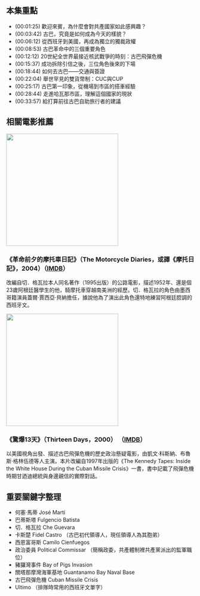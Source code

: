 ---
---


## 本集重點

* (00:01:25) 歡迎來賓，為什麼會對共產國家如此感興趣？
* (00:03:42) 古巴，究竟是如何成為今天的樣貌？
* (00:06:12) 從西班牙到美國，再成為獨立的獨裁政權
* (00:08:53) 古巴革命中的三個重要角色
* (00:12:12) 20世紀全世界最接近核武戰爭的時刻：古巴飛彈危機
* (00:15:37) 成功拆除引信之後，三位角色後來的下場
* (00:18:44) 如何去古巴——交通與簽證
* (00:22:04) 舉世罕見的雙貨幣制：CUC與CUP
* (00:25:17) 古巴第一印象，從機場到市區的搭車經驗
* (00:28:44) 走進哈瓦那市區，理解這個國家的現狀
* (00:33:57) 給打算前往古巴自助旅行者的建議

## 相關電影推薦

<img src="https://m.media-amazon.com/images/M/MV5BOTNmZTgyMzAtMTUwZC00NjAwLTk4MjktODllYTY5YTUwN2YwXkEyXkFqcGdeQXVyMTQxNzMzNDI@._V1_.jpg" style="width: 300px">

### 《革命前夕的摩托車日記》（The Motorcycle Diaries，或譯《摩托日記》，2004）（[IMDB](https://www.imdb.com/title/tt0318462)）

改編自切．格瓦拉本人同名著作（1995出版）的公路電影，描述1952年、還是個23歲阿根廷醫學生的他，騎摩托車穿越南美洲的經歷。切．格瓦拉的角色由墨西哥籍演員蓋爾·賈西亞·貝納擔任，據說他為了演出此角色還特地練習阿根廷腔調的西班牙文。

<img src="https://m.media-amazon.com/images/M/MV5BZDM5NzBkZWMtZDY2Ny00OGMxLTgzMDUtZDZkNzRhM2M5MDIxL2ltYWdlL2ltYWdlXkEyXkFqcGdeQXVyMTQxNzMzNDI@._V1_.jpg" style="width: 300px">

### 《驚爆13天》（Thirteen Days，2000） （[IMDB](https://www.imdb.com/title/tt0146309/)）

以美國視角出發、描述古巴飛彈危機的歷史政治懸疑電影，由凱文·科斯納、布魯斯·格林伍德等人主演。本片改編自1997年出版的《The Kennedy Tapes: Inside the White House During the Cuban Missile Crisis》一書，書中記載了飛彈危機時期甘迺迪總統與身邊親信的實際對話。

## 重要關鍵字整理

* 何塞·馬蒂 José Martí
* 巴蒂斯塔 Fulgencio Batista
* 切．格瓦拉 Che Guevara
* 卡斯楚 Fidel Castro （古巴初代領導人，現任領導人為其胞弟）
* 西恩富哥斯 Camilo Cienfuegos
* 政治委員 Political Commissar （簡稱政委，共產體制裡共產黨派出的監軍職位）
* 豬玀灣事件 Bay of Pigs Invasion
* 關塔那摩灣海軍基地 Guantanamo Bay Naval Base
* 古巴飛彈危機 Cuban Missile Crisis
* Ultimo （排隊時常用的西班牙文單字）
